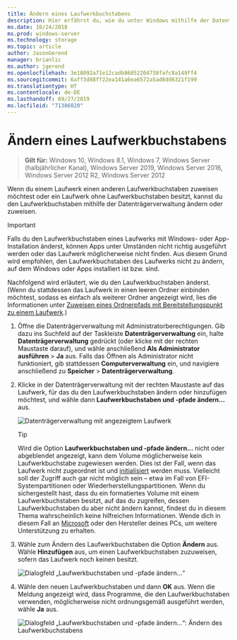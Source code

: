 ```yaml
---
title: Ändern eines Laufwerkbuchstabens
description: Hier erfährst du, wie du unter Windows mithilfe der Datenträgerverwaltung einen Laufwerkbuchstaben änderst oder zuweist.
ms.date: 10/24/2018
ms.prod: windows-server
ms.technology: storage
ms.topic: article
author: JasonGerend
manager: brianlic
ms.author: jgerend
ms.openlocfilehash: 3e18092a71e12cadb86052204738fafc8a149ff4
ms.sourcegitcommit: 6aff3d88ff22ea141a6ea6572a5ad8dd6321f199
ms.translationtype: HT
ms.contentlocale: de-DE
ms.lasthandoff: 09/27/2019
ms.locfileid: "71386020"
---
```

# <a name="change-a-drive-letter"></a>Ändern eines Laufwerkbuchstabens

> **Gilt für:** Windows 10, Windows 8.1, Windows 7, Windows Server (halbjährlicher Kanal), Windows Server 2019, Windows Server 2016, Windows Server 2012 R2, Windows Server 2012

Wenn du einem Laufwerk einen anderen Laufwerkbuchstaben zuweisen möchtest oder ein Laufwerk ohne Laufwerkbuchstaben besitzt, kannst du den Laufwerkbuchstaben mithilfe der Datenträgerverwaltung ändern oder zuweisen.

> [!IMPORTANT]
> Falls du den Laufwerkbuchstaben eines Laufwerks mit Windows- oder App-Installation änderst, können Apps unter Umständen nicht richtig ausgeführt werden oder das Laufwerk möglicherweise nicht finden. Aus diesem Grund wird empfohlen, den Laufwerkbuchstaben des Laufwerks nicht zu ändern, auf dem Windows oder Apps installiert ist bzw. sind.

Nachfolgend wird erläutert, wie du den Laufwerkbuchstaben änderst. (Wenn du stattdessen das Laufwerk in einen leeren Ordner einbinden möchtest, sodass es einfach als weiterer Ordner angezeigt wird, lies die Informationen unter [Zuweisen eines Ordnerpfads mit Bereitstellungspunkt zu einem Laufwerk](assign-a-mount-point-folder-path-to-a-drive.md).)

1. Öffne die Datenträgerverwaltung mit Administratorberechtigungen. 
    Gib dazu ins Suchfeld auf der Taskleiste **Datenträgerverwaltung** ein, halte **Datenträgerverwaltung** gedrückt (oder klicke mit der rechten Maustaste darauf), und wähle anschließend **Als Administrator ausführen** > **Ja** aus. Falls das Öffnen als Administrator nicht funktioniert, gib stattdessen **Computerverwaltung** ein, und navigiere anschließend zu **Speicher** > **Datenträgerverwaltung**.
1. Klicke in der Datenträgerverwaltung mit der rechten Maustaste auf das Laufwerk, für das du den Laufwerkbuchstaben ändern oder hinzufügen möchtest, und wähle dann **Laufwerkbuchstaben und -pfade ändern...** aus.

    ![Datenträgerverwaltung mit angezeigtem Laufwerk](media/change-drive-letter.png)
    > [!TIP]
    > Wird die Option **Laufwerkbuchstaben und -pfade ändern...** nicht oder abgeblendet angezeigt, kann dem Volume möglicherweise kein Laufwerkbuchstabe zugewiesen werden. Dies ist der Fall, wenn das Laufwerk nicht zugeordnet ist und [initialisiert](initialize-new-disks.md) werden muss. Vielleicht soll der Zugriff auch gar nicht möglich sein – etwa im Fall von EFI-Systempartitionen oder Wiederherstellungspartitionen. Wenn du sichergestellt hast, dass du ein formatiertes Volume mit einem Laufwerkbuchstaben besitzt, auf das du zugreifen, dessen Laufwerkbuchstaben du aber nicht ändern kannst, findest du in diesem Thema wahrscheinlich keine hilfreichen Informationen. Wende dich in diesem Fall an [Microsoft](https://support.microsoft.com/contactus/) oder den Hersteller deines PCs, um weitere Unterstützung zu erhalten.

1. Wähle zum Ändern des Laufwerkbuchstaben die Option **Ändern** aus. Wähle **Hinzufügen** aus, um einen Laufwerkbuchstaben zuzuweisen, sofern das Laufwerk noch keinen besitzt.

    ![Dialogfeld „Laufwerkbuchstaben und -pfade ändern...“](media/change-drive-letter2.png)
1. Wähle den neuen Laufwerkbuchstaben und dann **OK** aus. Wenn die Meldung angezeigt wird, dass Programme, die den Laufwerkbuchstaben verwenden, möglicherweise nicht ordnungsgemäß ausgeführt werden, wähle **Ja** aus.

    ![Dialogfeld „Laufwerkbuchstaben und -pfade ändern...“: Ändern des Laufwerkbuchstabens](media/change-drive-letter3.png)